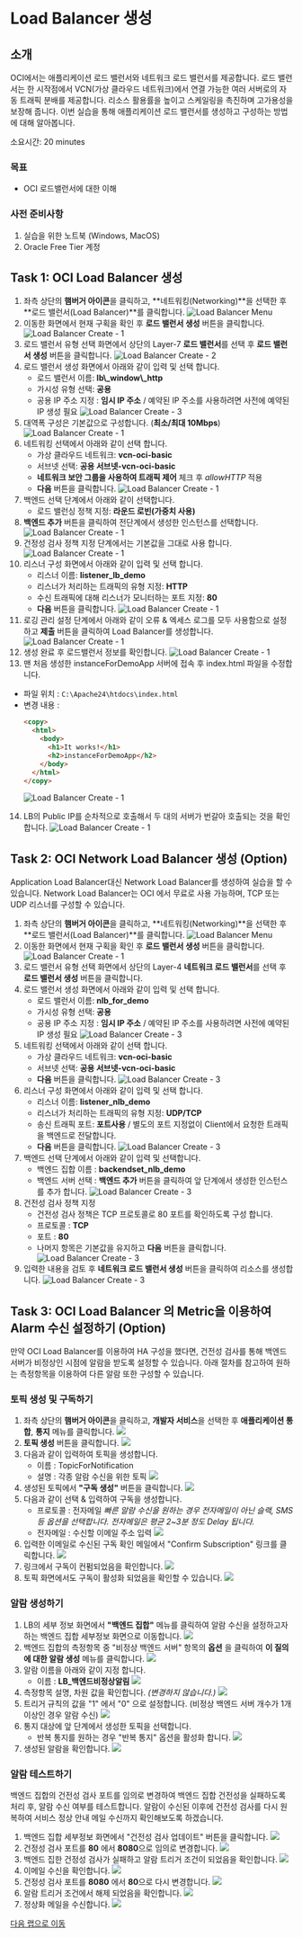 # Load Balancer 생성

## 소개

OCI에서는 애플리케이션 로드 밸런서와 네트워크 로드 밸런서를 제공합니다.
로드 밸런서는 한 시작점에서 VCN(가상 클라우드 네트워크)에서 연결 가능한 여러 서버로의 자동 트래픽 분배를 제공합니다.
리소스 활용률을 높이고 스케일링을 촉진하며 고가용성을 보장해 줍니다.
이번 실습을 통해 애플리케이션 로드 밸런서를 생성하고 구성하는 방법에 대해 알아봅니다.

소요시간: 20 minutes

### 목표

- OCI 로드밸런서에 대한 이해

### 사전 준비사항

1. 실습을 위한 노트북 (Windows, MacOS)
1. Oracle Free Tier 계정

## Task 1: OCI Load Balancer 생성

1. 좌측 상단의 **햄버거 아이콘**을 클릭하고, **네트워킹(Networking)**을 선택한 후 **로드 밸런서(Load Balancer)**를 클릭합니다.
   ![Load Balancer Menu](images/lb-create-1.png " ")
2. 이동한 화면에서 현재 구획을 확인 후 **로드 밸런서 생성** 버튼을 클릭합니다.
   ![Load Balancer Create - 1](images/lb-create-3.png " ")
3. 로드 밸런서 유형 선택 화면에서 상단의 Layer-7 **로드 밸런서**를 선택 후 **로드 밸런서 생성** 버튼을 클릭합니다.
   ![Load Balancer Create - 2](images/lb-create-3.png " ")
4. 로드 밸런서 생성 화면에서 아래와 같이 입력 및 선택 합니다.
   - 로드 밸런서 이름: **lb\\\_window\\\_http**
   - 가시성 유형 선택: **공용**
   - 공용 IP 주소 지정 : **임시 IP 주소** / 예약된 IP 주소를 사용하려면 사전에 예약된 IP 생성 필요
     ![Load Balancer Create - 3](images/lb-create-4.png " ")
5. 대역폭 구성은 기본값으로 구성합니다. (**최소/최대 10Mbps**)
   ![Load Balancer Create - 1](images/lb-create-5.png " ")
6. 네트워킹 선택에서 아래와 같이 선택 합니다.
   - 가상 클라우드 네트워크: **vcn-oci-basic**
   - 서브넷 선택: **공용 서브넷-vcn-oci-basic**
   - **네트워크 보안 그룹을 사용하여 트래픽 제어** 체크 후 _allowHTTP_ 적용
   - **다음** 버튼을 클릭합니다.
     ![Load Balancer Create - 1](images/lb-create-6.png " ")
7. 백엔드 선택 단계에서 아래와 같이 선택합니다.
   - 로드 밸런싱 정책 지정: **라운드 로빈(가중치 사용)**
8. **백엔드 추가** 버튼을 클릭하여 전단계에서 생성한 인스턴스를 선택합니다.
   ![Load Balancer Create - 1](images/lb-create-7.png " ")
9. 건정성 검사 정책 지정 단계에서는 기본값을 그대로 사용 합니다.
   ![Load Balancer Create - 1](images/lb-create-8.png " ")
10. 리스너 구성 화면에서 아래와 같이 입력 및 선택 합니다.
    - 리스너 이름: **listener_lb_demo**
    - 리스너가 처리하는 트래픽의 유형 지정: **HTTP**
    - 수신 트래픽에 대해 리스너가 모니터하는 포트 지정: **80**
    - **다음** 버튼을 클릭합니다.
      ![Load Balancer Create - 1](images/lb-create-9.png " ")
11. 로깅 관리 설정 단계에서 아래와 같이 오류 & 엑세스 로그를 모두 사용함으로 설정하고 **제출** 버튼을 클릭하여 Load Balancer를 생성합니다.
    ![Load Balancer Create - 1](images/lb-create-10.png " ")
12. 생성 완료 후 로드밸런서 정보를 확인합니다.
    ![Load Balancer Create - 1](images/lb-create-11.png " ")
13. 맨 처음 생성한 instanceForDemoApp 서버에 접속 후 index.html 파일을 수정합니다.

- 파일 위치 : `C:\Apache24\htdocs\index.html`
- 변경 내용 :
  ```html
  <copy>
    <html>
      <body>
        <h1>It works!</h1>
        <h2>instanceForDemoApp</h2>
      </body>
    </html>
  </copy>
  ```
  ![Load Balancer Create - 1](images/lb-create-12.png " ")

14. LB의 Public IP를 순차적으로 호출해서 두 대의 서버가 번갈아 호출되는 것을 확인합니다.
    ![Load Balancer Create - 1](images/lb-create-13.png " ")

## Task 2: OCI Network Load Balancer 생성 (Option)

Application Load Balancer대신 Network Load Balancer를 생성하여 실습을 할 수 있습니다.
Network Load Balancer는 OCI 에서 무료로 사용 가능하며, TCP 또는 UDP 리스너를 구성할 수 있습니다.

1. 좌측 상단의 **햄버거 아이콘**을 클릭하고, **네트워킹(Networking)**을 선택한 후 **로드 밸런서(Load Balancer)**를 클릭합니다.
   ![Load Balancer Menu](images/oci-networking-load-balancer.png " ")
2. 이동한 화면에서 현재 구획을 확인 후 **로드 밸런서 생성** 버튼을 클릭합니다.
   ![Load Balancer Create - 1](images/oci-networking-load-balancer-create-1.png " ")
3. 로드 밸런서 유형 선택 화면에서 상단의 Layer-4 **네트워크 로드 밸런서**를 선택 후 **로드 밸런서 생성** 버튼을 클릭합니다.
4. 로드 밸런서 생성 화면에서 아래와 같이 입력 및 선택 합니다.
   - 로드 밸런서 이름: **nlb_for_demo**
   - 가시성 유형 선택: **공용**
   - 공용 IP 주소 지정 : **임시 IP 주소** / 예약된 IP 주소를 사용하려면 사전에 예약된 IP 생성 필요
     ![Load Balancer Create - 3](images/oci-networking-nlb-create-1.png " ")
5. 네트워킹 선택에서 아래와 같이 선택 합니다.
   - 가상 클라우드 네트워크: **vcn-oci-basic**
   - 서브넷 선택: **공용 서브넷-vcn-oci-basic**
   - **다음** 버튼을 클릭합니다.
     ![Load Balancer Create - 3](images/oci-networking-nlb-create-2.png " ")
6. 리스너 구성 화면에서 아래와 같이 입력 및 선택 합니다.
   - 리스너 이름: **listener_nlb_demo**
   - 리스너가 처리하는 트래픽의 유형 지정: **UDP/TCP**
   - 송신 트래픽 포트: **포트사용** / 별도의 포트 지정없이 Client에서 요청한 트래픽을 백엔드로 전달합니다.
   - **다음** 버튼을 클릭합니다.
     ![Load Balancer Create - 3](images/oci-networking-nlb-create-3.png " ")
7. 백엔드 선택 단계에서 아래와 같이 입력 및 선택합니다.
   - 백엔드 집합 이름 : **backendset_nlb_demo**
   - 백엔드 서버 선택 : **백엔드 추가** 버튼을 클릭하여 앞 단계에서 생성한 인스턴스를 추가 합니다.
     ![Load Balancer Create - 3](images/oci-networking-nlb-create-4.png " ")
8. 건전성 검사 정책 지정
   - 건전성 검사 정책은 TCP 프로토콜로 80 포트를 확인하도록 구성 합니다.
   - 프로토콜 : **TCP**
   - 포트 : **80**
   - 나머지 항목은 기본값을 유지하고 **다음** 버튼을 클릭합니다.
     ![Load Balancer Create - 3](images/oci-networking-nlb-create-5.png " ")
9. 입력한 내용을 검토 후 **네트워크 로드 밸런서 생성** 버튼을 클릭하여 리소스를 생성합니다.
   ![Load Balancer Create - 3](images/oci-networking-nlb-create-6.png " ")

## Task 3: OCI Load Balancer 의 Metric을 이용하여 Alarm 수신 설정하기 (Option)

만약 OCI Load Balancer를 이용하여 HA 구성을 했다면, 건전성 검사를 통해 백엔드 서버가 비정상인 시점에 알람을 받도록 설정할 수 있습니다.
아래 절차를 참고하여 원하는 측정항목을 이용하여 다른 알람 또한 구성할 수 있습니다.

### 토픽 생성 및 구독하기

1. 좌측 상단의 **햄버거 아이콘**을 클릭하고, **개발자 서비스**을 선택한 후 **애플리케이션 통합**, **통지** 메뉴를 클릭합니다.
   ![](images/create-topic-1.png " ")
2. **토픽 생성** 버튼을 클릭합니다.
   ![](images/create-topic-2.png " ")
3. 다음과 같이 입력하여 토픽을 생성합니다.
   - 이름 : TopicForNotification
   - 설명 : 각종 알람 수신을 위한 토픽
     ![](images/create-topic-3.png " ")
4. 생성된 토픽에서 **"구독 생성"** 버튼을 클릭합니다.
   ![](images/create-topic-4.png " ")
5. 다음과 같이 선택 & 입력하여 구독을 생성합니다.
   - 프로토콜 : 전자메일 _빠른 알람 수신을 원하는 경우 전자메일이 아닌 슬랙, SMS등 옵션을 선택합니다. 전자메일은 평균 2~3분 정도 Delay 됩니다._
   - 전자메일 : 수신할 이메일 주소 입력
     ![](images/create-topic-5.png " ")
6. 입력한 이메일로 수신된 구독 확인 메일에서 "Confirm Subscription" 링크를 클릭합니다.
   ![](images/create-topic-6.png " ")
7. 링크에서 구독이 컨펌되었음을 확인합니다.
   ![](images/create-topic-7.png " ")
8. 토픽 화면에서도 구독이 활성화 되었음을 확인할 수 있습니다.
   ![](images/create-topic-8.png " ")

### 알람 생성하기

1. LB의 세부 정보 화면에서 **"백엔드 집합"** 메뉴를 클릭하여 알람 수신을 설정하고자 하는 백엔드 집합 세부정보 화면으로 이동합니다.
   ![](images/create-lb-alarm-1.png " ")
2. 백엔드 집합의 측정항목 중 "비정상 백엔드 서버" 항목의 **옵션** 을 클릭하여 **이 질의에 대한 알람 생성** 메뉴를 클릭합니다.
   ![](images/create-lb-alarm-2.png " ")
3. 알람 이름을 아래와 같이 지정 합니다.
   - 이름 : **LB\_백엔드비정상알림**
     ![](images/create-lb-alarm-3.png " ")
4. 측정항목 설명, 차원 값을 확인합니다. _(변경하지 않습니다.)_
   ![](images/create-lb-alarm-4.png " ")
5. 트리거 규칙의 값을 "1" 에서 "0" 으로 설정합니다. (비정상 백엔드 서버 개수가 1개 이상인 경우 알람 수신)
   ![](images/create-lb-alarm-5.png " ")
6. 통지 대상에 앞 단계에서 생성한 토픽을 선택합니다.
   - 반복 통지를 원하는 경우 "반복 통지" 옵션을 활성화 합니다.
     ![](images/create-lb-alarm-6.png " ")
7. 생성된 알람을 확인합니다.
   ![](images/create-lb-alarm-7.png " ")

### 알람 테스트하기

백엔드 집합의 건전성 검사 포트를 임의로 변경하여 백엔드 집합 건전성을 실패하도록 처리 후, 알람 수신 여부를 테스트합니다.
알람이 수신된 이후에 건전성 검사를 다시 원복하여 서비스 정상 안내 메일 수신까지 확인해보도록 하겠습니다.

1. 백엔드 집합 세부정보 화면에서 "건전성 검사 업데이트" 버튼을 클릭합니다.
   ![](images/create-lb-alarm-8.png " ")
2. 건정성 검사 포트를 **80** 에서 **8080**으로 임의로 변경합니다.
   ![](images/create-lb-alarm-9.png " ")
3. 백엔드 집한 건정성 검사가 실패하고 알람 트리거 조건이 되었음을 확인합니다.
   ![](images/create-lb-alarm-11.png " ")
4. 이메일 수신을 확인합니다.
   ![](images/create-lb-alarm-12.png " ")
5. 건정성 검사 포트를 **8080** 에서 **80**으로 다시 변경합니다.
   ![](images/create-lb-alarm-13.png " ")
6. 알람 트리거 조건에서 해제 되었음을 확인합니다.
   ![](images/create-lb-alarm-14.png " ")
7. 정상화 메일을 수신합니다.
   ![](images/create-lb-alarm-15.png " ")

[다음 랩으로 이동](#next)
